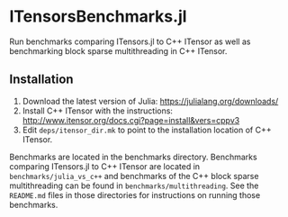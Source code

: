 # ITensorsBenchmarks.jl
Run benchmarks comparing ITensors.jl to C++ ITensor as well as benchmarking block sparse multithreading in C++ ITensor.

## Installation

1. Download the latest version of Julia: https://julialang.org/downloads/
2. Install C++ ITensor with the instructions: http://www.itensor.org/docs.cgi?page=install&vers=cppv3
3. Edit `deps/itensor_dir.mk` to point to the installation location of C++ ITensor.

Benchmarks are located in the benchmarks directory. Benchmarks comparing ITensors.jl to C++ ITensor are located in `benchmarks/julia_vs_c++` and benchmarks of the C++ block sparse multithreading can be found in `benchmarks/multithreading`. See the `README.md` files in those directories for instructions on running those benchmarks.

